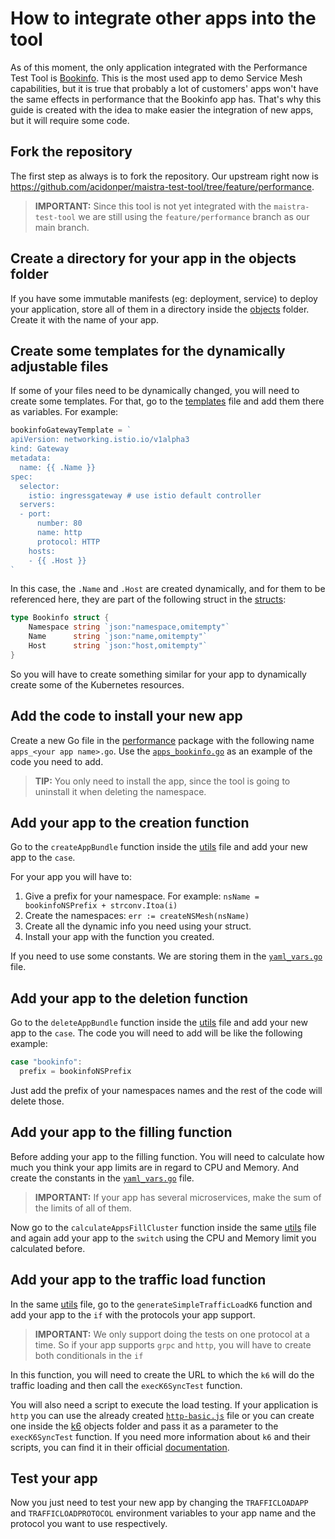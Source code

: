 # How to integrate other apps into the tool

As of this moment, the only application integrated with the Performance Test Tool is [Bookinfo](https://github.com/Maistra/istio/tree/maistra-2.4/samples/bookinfo). This is the most used app to demo Service Mesh capabilities, but it is true that probably a lot of customers' apps won't have the same effects in performance that the Bookinfo app has. That's why this guide is created with the idea to make easier the integration of new apps, but it will require some code.

## Fork the repository

The first step as always is to fork the repository. Our upstream right now is https://github.com/acidonper/maistra-test-tool/tree/feature/performance.

> **IMPORTANT:** Since this tool is not yet integrated with the `maistra-test-tool` we are still using the `feature/performance` branch as our main branch.

## Create a directory for your app in the objects folder

If you have some immutable manifests (eg: deployment, service) to deploy your application, store all of them in a directory inside the [objects](../../objects/) folder. Create it with the name of your app.

## Create some templates for the dynamically adjustable files

If some of your files need to be dynamically changed, you will need to create some templates. For that, go to the [templates](../../pkg/performance/yaml_tmpl.go) file and add them there as variables. For example:

```go
bookinfoGatewayTemplate = `
apiVersion: networking.istio.io/v1alpha3
kind: Gateway
metadata:
  name: {{ .Name }}
spec:
  selector:
    istio: ingressgateway # use istio default controller
  servers:
  - port:
      number: 80
      name: http
      protocol: HTTP
    hosts:
    - {{ .Host }}
`
```

In this case, the `.Name` and `.Host` are created dynamically, and for them to be referenced here, they are part of the following struct in the [structs](../../pkg/performance/yaml_structs.go):

```go
type Bookinfo struct {
    Namespace string `json:"namespace,omitempty"`
    Name      string `json:"name,omitempty"`
    Host      string `json:"host,omitempty"`
}
```

So you will have to create something similar for your app to dynamically create some of the Kubernetes resources.

## Add the code to install your new app

Create a new Go file in the [performance](../../pkg/performance/) package with the following name `apps_<your app name>.go`. Use the [`apps_bookinfo.go`](../../pkg/performance/apps_bookinfo.go) as an example of the code you need to add. 

> **TIP:** You only need to install the app, since the tool is going to uninstall it when deleting the namespace.

## Add your app to the creation function

Go to the `createAppBundle` function inside the [utils](../../pkg/performance/utils.go) file and add your new app to the `case`. 

For your app you will have to:

1. Give a prefix for your namespace. For example: `nsName = bookinfoNSPrefix + strconv.Itoa(i)`
2. Create the namespaces: `err := createNSMesh(nsName)`
3. Create all the dynamic info you need using your struct.
4. Install your app with the function you created.

If you need to use some constants. We are storing them in the [`yaml_vars.go`](../../pkg/performance/yaml_vars.go) file.

## Add your app to the deletion function

Go to the `deleteAppBundle` function inside the [utils](../../pkg/performance/utils.go) file and add your new app to the `case`. The code you will need to add will be like the following example:

```go
case "bookinfo":
  prefix = bookinfoNSPrefix
```

Just add the prefix of your namespaces names and the rest of the code will delete those.

## Add your app to the filling function

Before adding your app to the filling function. You will need to calculate how much you think your app limits are in regard to CPU and Memory. And create the constants in the [`yaml_vars.go`](../../pkg/performance/yaml_vars.go) file. 

> **IMPORTANT:** If your app has several microservices, make the sum of the limits of all of them.

Now go to the `calculateAppsFillCluster` function inside the same [utils](../../pkg/performance/utils.go) file and again add your app to the `switch` using the CPU and Memory limit you calculated before. 

## Add your app to the traffic load function

In the same [utils](../../pkg/performance/utils.go) file, go to the `generateSimpleTrafficLoadK6` function and add your app to the `if` with the protocols your app support. 

> **IMPORTANT:** We only support doing the tests on one protocol at a time. So if your app supports `grpc` and `http`, you will have to create both conditionals in the `if`

In this function, you will need to create the URL to which the `k6` will do the traffic loading and then call the `execK6SyncTest` function. 

You will also need a script to execute the load testing. If your application is `http` you can use the already created [`http-basic.js`](../../objects/k6/http-basic.js) file or you can create one inside the [k6](../../objects/k6/) objects folder and pass it as a parameter to the `execK6SyncTest` function. If you need more information about `k6` and their scripts, you can find it in their official [documentation](https://k6.io/docs/).

## Test your app

Now you just need to test your new app by changing the `TRAFFICLOADAPP` and `TRAFFICLOADPROTOCOL` environment variables to your app name and the protocol you want to use respectively.